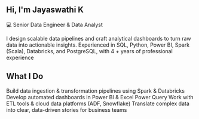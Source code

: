 ## Hi, I'm Jayaswathi K

💻 Senior Data Engineer & Data Analyst

I design scalable data pipelines and craft analytical dashboards to turn raw data into actionable insights.
Experienced in SQL, Python, Power BI, Spark (Scala), Databricks, and PostgreSQL, with 4 + years of professional experience

## What I Do

Build data ingestion & transformation pipelines using Spark & Databricks
Develop automated dashboards in Power BI & Excel Power Query
Work with ETL tools & cloud data platforms (ADF, Snowflake)
Translate complex data into clear, data-driven stories for business teams

